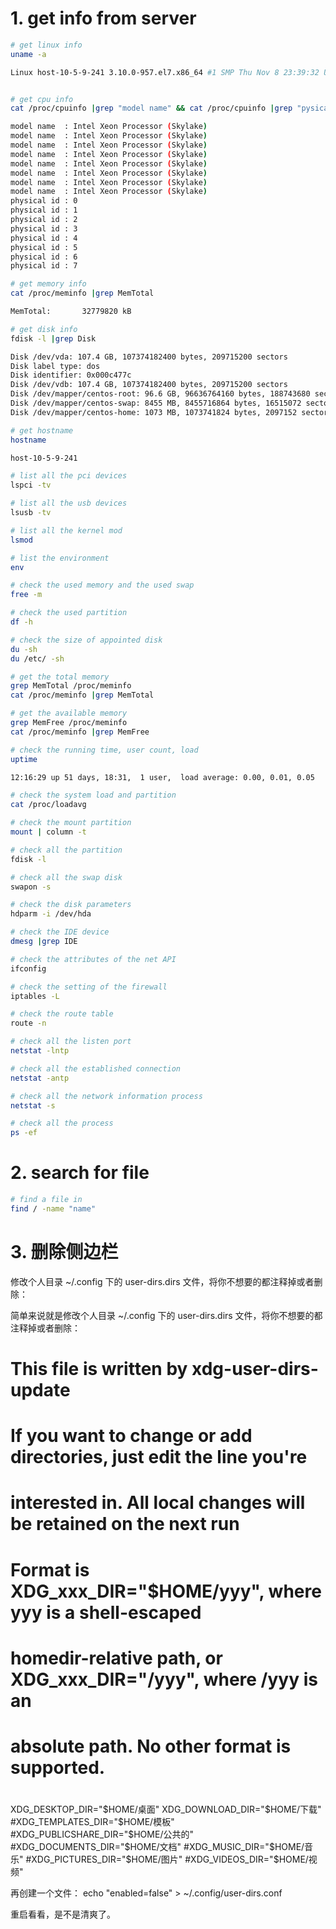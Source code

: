 # 1. get info from server

```bash
# get linux info
uname -a

Linux host-10-5-9-241 3.10.0-957.el7.x86_64 #1 SMP Thu Nov 8 23:39:32 UTC 2018 x86_64 x86_64 x86_64 GNU/Linux


# get cpu info
cat /proc/cpuinfo |grep "model name" && cat /proc/cpuinfo |grep "pysical id"

model name	: Intel Xeon Processor (Skylake)
model name	: Intel Xeon Processor (Skylake)
model name	: Intel Xeon Processor (Skylake)
model name	: Intel Xeon Processor (Skylake)
model name	: Intel Xeon Processor (Skylake)
model name	: Intel Xeon Processor (Skylake)
model name	: Intel Xeon Processor (Skylake)
model name	: Intel Xeon Processor (Skylake)
physical id	: 0
physical id	: 1
physical id	: 2
physical id	: 3
physical id	: 4
physical id	: 5
physical id	: 6
physical id	: 7

# get memory info
cat /proc/meminfo |grep MemTotal

MemTotal:       32779820 kB

# get disk info
fdisk -l |grep Disk

Disk /dev/vda: 107.4 GB, 107374182400 bytes, 209715200 sectors
Disk label type: dos
Disk identifier: 0x000c477c
Disk /dev/vdb: 107.4 GB, 107374182400 bytes, 209715200 sectors
Disk /dev/mapper/centos-root: 96.6 GB, 96636764160 bytes, 188743680 sectors
Disk /dev/mapper/centos-swap: 8455 MB, 8455716864 bytes, 16515072 sectors
Disk /dev/mapper/centos-home: 1073 MB, 1073741824 bytes, 2097152 sectors

# get hostname
hostname

host-10-5-9-241

# list all the pci devices
lspci -tv

# list all the usb devices
lsusb -tv

# list all the kernel mod
lsmod

# list the environment
env

# check the used memory and the used swap
free -m

# check the used partition 
df -h

# check the size of appointed disk
du -sh
du /etc/ -sh

# get the total memory
grep MemTotal /proc/meminfo
cat /proc/meminfo |grep MemTotal

# get the available memory
grep MemFree /proc/meminfo
cat /proc/meminfo |grep MemFree

# check the running time, user count, load
uptime

12:16:29 up 51 days, 18:31,  1 user,  load average: 0.00, 0.01, 0.05

# check the system load and partition
cat /proc/loadavg

# check the mount partition
mount | column -t

# check all the partition
fdisk -l

# check all the swap disk 
swapon -s

# check the disk parameters
hdparm -i /dev/hda

# check the IDE device
dmesg |grep IDE

# check the attributes of the net API
ifconfig

# check the setting of the firewall
iptables -L

# check the route table
route -n

# check all the listen port
netstat -lntp

# check all the established connection
netstat -antp

# check all the network information process
netstat -s

# check all the process
ps -ef

```

# 2. search for file


```bash 
# find a file in 
find / -name "name"

```



# 3. 删除侧边栏

修改个人目录 ~/.config 下的 user-dirs.dirs 文件，将你不想要的都注释掉或者删除：

简单来说就是修改个人目录 ~/.config 下的 user-dirs.dirs 文件，将你不想要的都注释掉或者删除：

# This file is written by xdg-user-dirs-update
# If you want to change or add directories, just edit the line you're
# interested in. All local changes will be retained on the next run
# Format is XDG_xxx_DIR="$HOME/yyy", where yyy is a shell-escaped
# homedir-relative path, or XDG_xxx_DIR="/yyy", where /yyy is an
# absolute path. No other format is supported.
#
XDG_DESKTOP_DIR="$HOME/桌面"
XDG_DOWNLOAD_DIR="$HOME/下载"
#XDG_TEMPLATES_DIR="$HOME/模板"
#XDG_PUBLICSHARE_DIR="$HOME/公共的"
#XDG_DOCUMENTS_DIR="$HOME/文档"
#XDG_MUSIC_DIR="$HOME/音乐"
#XDG_PICTURES_DIR="$HOME/图片"
#XDG_VIDEOS_DIR="$HOME/视频"

再创建一个文件：
echo "enabled=false" > ~/.config/user-dirs.conf

重启看看，是不是清爽了。

